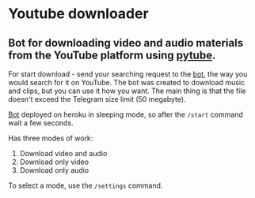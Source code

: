 # Youtube downloader
## Bot for downloading video and audio materials from the YouTube platform using [pytube](https://github.com/pytube/pytube).

For start download - send your searching request to the [bot](https://t.me/ytmusic_downloader_bot), the way you would search for it on YouTube. 
The bot was created to download music and clips, but you can use it how you want. The main thing is that the file doesn't exceed the Telegram size limit (50 megabyte).

[Bot](https://t.me/ytmusic_downloader_bot) deployed on heroku in sleeping mode, so after the `/start` command wait a few seconds.

Has three modes of work:
1.	Download video and audio
2.	Download only video
3.	Download only audio

To select a mode, use the `/settings` command.
